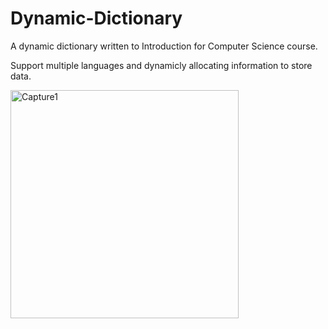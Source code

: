 # Dynamic-Dictionary
A dynamic dictionary written to Introduction for Computer Science course.

Support multiple languages and dynamicly allocating information to store data.



<img width="365" alt="Capture1" src="https://user-images.githubusercontent.com/103560553/184164915-d3111229-45c8-4c76-a67a-fde625682ad6.PNG">
